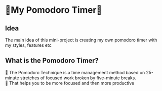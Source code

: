 # 🍅My Pomodoro Timer🍅

## Idea 
The main idea of this mini-project is creating my own pomodoro timer with my styles, features etc

## What is the Pomodoro Timer?
📍 The Pomodoro Technique is a time management method based on 25-minute stretches of focused work broken by five-minute breaks. <br/>
📍 That helps you to be more focused and then more productive

